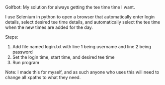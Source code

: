 Golfbot: My solution for always getting the tee time time I want.

I use Selenium in python to open a browser that automatically enter login details, select desired tee time details, and automatically select the tee time when the new times are added for the day.

Steps:

1. Add file named login.txt with line 1 being username and line 2 being password
2. Set the login time, start time, and desired tee time
3. Run program

Note: I made this for myself, and as such anyone who uses this will need to change all xpaths 
to what they need.
